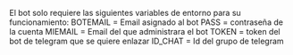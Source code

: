 El bot solo requiere las siguientes variables de entorno para su funcionamiento:
BOTEMAIL = Email asignado al bot
PASS = contraseña de la cuenta
MIEMAIL = Email del que administrara el bot
TOKEN = token del bot de telegram que se quiere enlazar
ID_CHAT = Id del grupo de telegram

